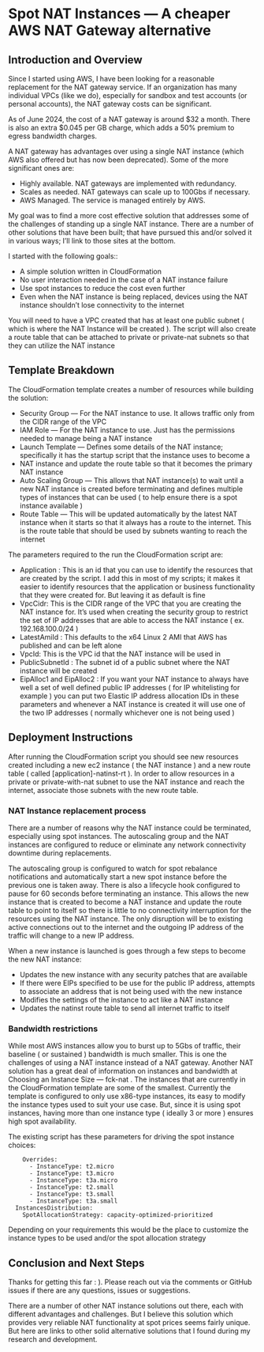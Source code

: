 # Spot NAT Instances — A cheaper AWS NAT Gateway alternative

## Introduction and Overview

Since I started using AWS, I have been looking for a reasonable replacement for the NAT gateway service. If an organization has many individual VPCs (like we do), especially for sandbox and test accounts (or personal accounts), the NAT gateway costs can be significant.

As of June 2024, the cost of a NAT gateway is around $32 a month. There is also an extra $0.045 per GB charge, which adds a 50% premium to egress bandwidth charges.

A NAT gateway has advantages over using a single NAT instance (which AWS also offered but has now been deprecated). Some of the more significant ones are:

- Highly available. NAT gateways are implemented with redundancy.
- Scales as needed. NAT gateways can scale up to 100Gbs if necessary.
- AWS Managed. The service is managed entirely by AWS.

My goal was to find a more cost effective solution that addresses some of the challenges of standing up a single NAT instance. There are a number of other solutions that have been built; that have pursued this and/or solved it in various ways; I’ll link to those sites at the bottom.

I started with the following goals::

- A simple solution written in CloudFormation
- No user interaction needed in the case of a NAT instance failure
- Use spot instances to reduce the cost even further
- Even when the NAT instance is being replaced, devices using the NAT instance shouldn’t lose connectivity to the internet

You will need to have a VPC created that has at least one public subnet ( which is where the NAT Instance will be created ). The script will also create a route table that can be attached to private or private-nat subnets so that they can utilize the NAT instance

## Template Breakdown

The CloudFormation template creates a number of resources while building the solution:

- Security Group — For the NAT instance to use. It allows traffic only from the CIDR range of the VPC
- IAM Role — For the NAT instance to use. Just has the permissions needed to manage being a NAT instance
- Launch Template — Defines some details of the NAT instance; specifically it has the startup script that the instance uses to become a
- NAT instance and update the route table so that it becomes the primary NAT instance
- Auto Scaling Group — This allows that NAT instance(s) to wait until a new NAT instance is created before terminating and defines multiple types of instances that can be used ( to help ensure there is a spot instance available )
- Route Table — This will be updated automatically by the latest NAT instance when it starts so that it always has a route to the internet. This is the route table that should be used by subnets wanting to reach the internet

The parameters required to the run the CloudFormation script are:

- Application : This is an id that you can use to identify the resources that are created by the script. I add this in most of my scripts; it makes it easier to identify resources that the application or business functionality that they were created for. But leaving it as default is fine
- VpcCidr: This is the CIDR range of the VPC that you are creating the NAT instance for. It’s used when creating the security group to restrict the set of IP addresses that are able to access the NAT instance ( ex. 192.168.100.0/24 )
- LatestAmiId : This defaults to the x64 Linux 2 AMI that AWS has published and can be left alone
- VpcId: This is the VPC id that the NAT instance will be used in
- PublicSubnetId : The subnet id of a public subnet where the NAT instance will be created
- EipAlloc1 and EipAlloc2 : If you want your NAT instance to always have well a set of well defined public IP addresses ( for IP whitelisting for example ) you can put two Elastic IP address allocation IDs in these parameters and whenever a NAT instance is created it will use one of the two IP addresses ( normally whichever one is not being used )

## Deployment Instructions

After running the CloudFormation script you should see new resources created including a new ec2 instance ( the NAT instance ) and a new route table ( called [application]-natinst-rt ). In order to allow resources in a private or private-with-nat subnet to use the NAT instance and reach the internet, associate those subnets with the new route table.

### NAT Instance replacement process

There are a number of reasons why the NAT instance could be terminated, especially using spot instances. The autoscaling group and the NAT instances are configured to reduce or eliminate any network connectivity downtime during replacements.

The autoscaling group is configured to watch for spot rebalance notifications and automatically start a new spot instance before the previous one is taken away. There is also a lifecycle hook configured to pause for 60 seconds before terminating an instance. This allows the new instance that is created to become a NAT instance and update the route table to point to itself so there is little to no connectivity interruption for the resources using the NAT instance. The only disruption will be to existing active connections out to the internet and the outgoing IP address of the traffic will change to a new IP address.

When a new instance is launched is goes through a few steps to become the new NAT instance:

- Updates the new instance with any security patches that are available
- If there were EIPs specified to be use for the public IP address, attempts to associate an address that is not being used with the new instance
- Modifies the settings of the instance to act like a NAT instance
- Updates the natinst route table to send all internet traffic to itself

### Bandwidth restrictions

While most AWS instances allow you to burst up to 5Gbs of traffic, their baseline ( or sustained ) bandwidth is much smaller. This is one the challenges of using a NAT instance instead of a NAT gateway. Another NAT solution has a great deal of information on instances and bandwidth at Choosing an Instance Size — fck-nat . The instances that are currently in the CloudFormation template are some of the smallest. Currently the template is configured to only use x86-type instances, its easy to modify the instance types used to suit your use case. But, since it is using spot instances, having more than one instance type ( ideally 3 or more ) ensures high spot availability.

The existing script has these parameters for driving the spot instance choices:


```
    Overrides:
      - InstanceType: t2.micro           
      - InstanceType: t3.micro           
      - InstanceType: t3a.micro           
      - InstanceType: t2.small
      - InstanceType: t3.small
      - InstanceType: t3a.small
  InstancesDistribution:
    SpotAllocationStrategy: capacity-optimized-prioritized
```

Depending on your requirements this would be the place to customize the instance types to be used and/or the spot allocation strategy

## Conclusion and Next Steps

Thanks for getting this far : ). Please reach out via the comments or GitHub issues if there are any questions, issues or suggestions.

There are a number of other NAT instance solutions out there, each with different advantages and challenges. But I believe this solution which provides very reliable NAT functionality at spot prices seems fairly unique. But here are links to other solid alternative solutions that I found during my research and development.

[](https://medium.com/@larryjkl/spot-nat-instance-cloudformation-template-for-aws-e0e9f13719a5)
